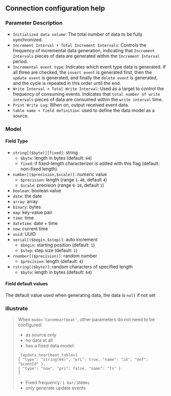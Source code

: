 ## Connection configuration help

### Parameter Description

- `Initialized data volume`: The total number of data to be fully synchronized.
- `Increment Interval + Total Increment Intervals`: Controls the frequency of incremental data generation, indicating that `Increment Intervals` pieces of data are generated within the `Increment Interval` period.
- `Incremental event type`: Indicates which event type data is generated. If all three are checked, the `insert event` is generated first, then the `update event` is generated, and finally the `delete event` is generated, and the cycle is repeated in this order until the end.
- `Write Interval + Total Write Interval`: Used as a target to control the frequency of consuming events. Indicates that `total number of write intervals` pieces of data are consumed within the `write interval` time.
- `Print Write Log`: When on, output received event data.
- `table name + field definition`: used to define the data model as a source.

### Model

#### Field Type

- `string[($byte)][fixed]`: string
  - `$byte`: length in bytes (default: `64`)
  - `fixed`: if fixed-length characterizer is added with this flag (default: non-fixed length)
- `number[($precision,$scale)]`: numeric value
  - `$precision`: length (range `1-40`, default `4`)
  - `$scale`: precision (range `0-10`, default `1`)
- `boolean`: boolean value
- `date`: the date
- `array`: array
- `binary`: bytes
- `map`: key-value pair
- `time`: time
- `datetime`: date + time
- `now`: current time
- `uuid`: UUID
- `serial[($begin,$step)]`: auto increment
  - `$begin`: starting position (default: `1`)
  - `$step`: step size (default: `1`)
- `rnumber[($precision)]`: random number
  - `$precision`: length (default: `4`)
- `rstring[($byte)]`: random characters of specified length
  - `$byte`: length in bytes (default: `64`)

#### Field default values

The default value used when generating data, the data is `null` if not set

### illustrate
> When `mode='ConnHeartbeat'`, other parameters do not need to be configured:
> - as source only
> - no data at all
> - has a fixed data model:
> ````
> _tapdata_heartbeat_table=[
> { "type": "string(64)", "pri": true, "name": "id", "def": "$connId" },
> { "type": "now", "pri": false, "name": "ts" }
> ]
> ````
> - Fixed frequency: `1 bar/1000ms`
> - only generate update events